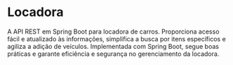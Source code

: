 # Locadora
A API REST em Spring Boot para locadora de carros. Proporciona acesso fácil e atualizado às informações, simplifica a busca por itens específicos e agiliza a adição de veículos. Implementada com Spring Boot, segue boas práticas e garante eficiência e segurança no gerenciamento da locadora.
